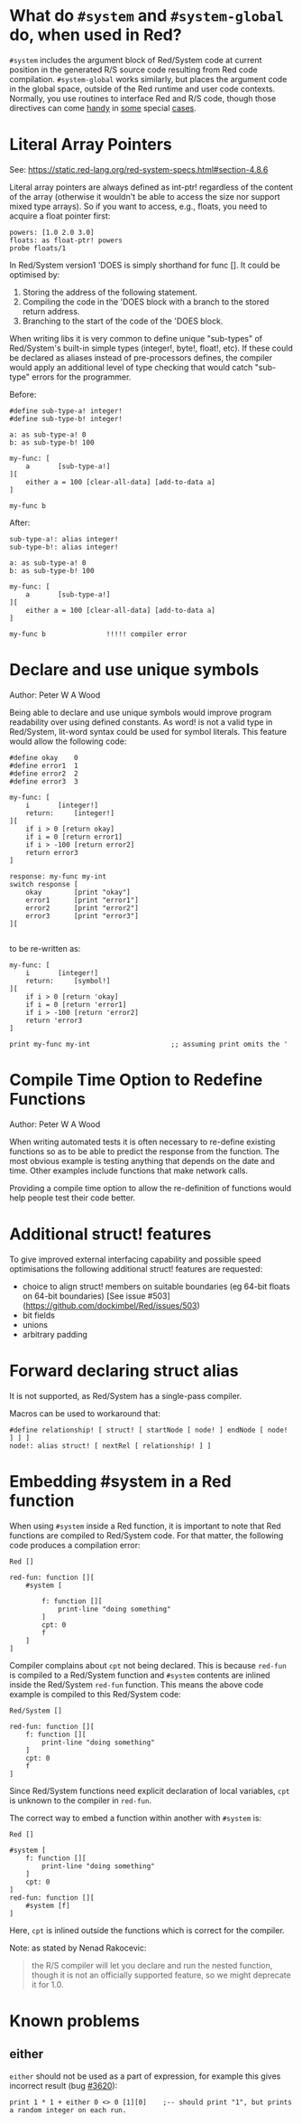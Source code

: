 # What do `#system` and `#system-global` do, when used in Red?

`#system` includes the argument block of Red/System code at current position in the generated R/S source code resulting from Red code compilation. `#system-global` works similarly, but places the argument code in the global space, outside of the Red runtime and user code contexts. Normally, you use routines to interface Red and R/S code, though those directives can come 
[handy](https://github.com/red/red/blob/master/environment/system.red#L359) in [some](https://github.com/red/red/blob/master/libRed/libRed.red#L16) special [cases](https://github.com/red/red/blob/master/environment/functions.red#L914).

# Literal Array Pointers

See: https://static.red-lang.org/red-system-specs.html#section-4.8.6

Literal array pointers are always defined as int-ptr! regardless of the content of the array (otherwise it wouldn't be able to access the size nor support mixed type arrays). So if you want to access, e.g., floats, you need to acquire a float pointer first:

```red
powers: [1.0 2.0 3.0]
floats: as float-ptr! powers
probe floats/1
```

In Red/System version1 'DOES is simply shorthand for func []. It could be optimised by:

1. Storing the address of the following statement.
2. Compiling the code in the 'DOES block with a branch to the stored return address.
3. Branching to the start of the code of the 'DOES block.

When writing libs it is very common to define unique "sub-types" of Red/System's built-in simple types (integer!, byte!, float!, etc). If these could be declared as aliases instead of pre-processors defines, the compiler would apply an additional level of type checking that would catch "sub-type" errors for the programmer.

Before:
```red
#define sub-type-a! integer!
#define sub-type-b! integer!

a: as sub-type-a! 0
b: as sub-type-b! 100

my-func: [
	a		[sub-type-a!]
][
	either a = 100 [clear-all-data] [add-to-data a]
]

my-func b
```

After:
```red
sub-type-a!: alias integer!
sub-type-b!: alias integer!

a: as sub-type-a! 0
b: as sub-type-b! 100

my-func: [
	a		[sub-type-a!]
][
	either a = 100 [clear-all-data] [add-to-data a]
]

my-func b				!!!!! compiler error
```

# Declare and use unique symbols

Author: Peter W A Wood

Being able to declare and use unique symbols would improve program readability over using defined constants. As word! is not a valid type in Red/System, lit-word syntax could be used for symbol literals. This feature would allow the following code: 

```red
#define okay 	0
#define error1	1
#define error2	2
#define error3	3

my-func: [
	i		[integer!]
 	return:		[integer!]
][
	if i > 0 [return okay]
	if i = 0 [return error1]
	if i > -100 [return error2]
	return error3
]

response: my-func my-int
switch response [
	okay 		[print "okay"]
	error1 		[print "error1"]
	error2 		[print "error2"]
	error3 		[print "error3"]
][
	
```
to be re-written as:
```red
my-func: [
	i		[integer!]
 	return:		[symbol!]
][
	if i > 0 [return 'okay]
	if i = 0 [return 'error1]
	if i > -100 [return 'error2]
	return 'error3
]

print my-func my-int					;; assuming print omits the '
```

# Compile Time Option to Redefine Functions

Author: Peter W A Wood

When writing automated tests it is often necessary to re-define existing functions so as to be able to predict the response from the function. The most obvious example is testing anything that depends on the date and time. Other examples include functions that make network calls.

Providing a compile time option to allow the re-definition of functions would help people test their code better.

# Additional struct! features

To give improved external interfacing capability and possible speed optimisations the following additional struct! features are requested:

* choice to align struct! members on suitable boundaries (eg 64-bit floats on 64-bit boundaries) [See issue #503] (https://github.com/dockimbel/Red/issues/503)
* bit fields
* unions
* arbitrary padding

# Forward declaring struct alias

It is not supported, as Red/System has a single-pass compiler.

Macros can be used to workaround that:

```red
#define relationship! [ struct! [ startNode [ node! ] endNode [ node! ] ] ]
node!: alias struct! [ nextRel [ relationship! ] ]
```

# Embedding #system in a Red function

When using `#system` inside a Red function, it is important to note that Red functions are compiled to Red/System code.
For that matter, the following code produces a compilation error:
```
Red []

red-fun: function [][
    #system [        

        f: function [][        
            print-line "doing something"
        ]        
        cpt: 0        
        f
    ]
]
```
Compiler complains about `cpt` not being declared. This is because `red-fun` is compiled to a Red/System function and `#system` contents are inlined inside the Red/System `red-fun` function.
This means the above code example is compiled to this Red/System code:
```
Red/System []

red-fun: function [][       
    f: function [][        
        print-line "doing something"
    ]        
    cpt: 0        
    f
]
```
Since Red/System functions need explicit declaration of local variables, `cpt` is unknown to the compiler in `red-fun`.

The correct way to embed a function within another with `#system` is:
```
Red []

#system [
    f: function [][
        print-line "doing something"
    ]
    cpt: 0
]
red-fun: function [][
    #system [f]
]
```
Here, `cpt` is inlined outside the functions which is correct for the compiler.

Note: as stated by Nenad Rakocevic:
> the R/S compiler will let you declare and run the nested function, though it is not an officially supported feature, so we might deprecate it for 1.0.

# Known problems

## either

`either` should not be used as a part of expression, for example this gives incorrect result (bug [#3620](https://github.com/red/red/issues/3620)):
```
print 1 * 1 + either 0 <> 0 [1][0]    ;-- should print "1", but prints a random integer on each run.
```